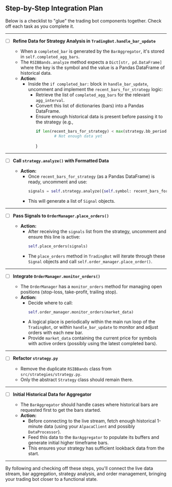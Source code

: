 ## Step-by-Step Integration Plan

Below is a checklist to "glue" the trading bot components together. Check off each task as you complete it.

---

- [ ] **Refine Data for Strategy Analysis in `TradingBot.handle_bar_update`**

    - When a `completed_bar` is generated by the `BarAggregator`, it's stored in `self.completed_agg_bars`.
    - The `RSIBBands.analyze` method expects a `Dict[str, pd.DataFrame]` where the key is the symbol and the value is a Pandas DataFrame of historical data.
    - **Action:**  
        - Inside the `if completed_bar:` block in `handle_bar_update`, uncomment and implement the `recent_bars_for_strategy` logic:
            - Retrieve the list of `completed_agg_bars` for the relevant `agg_interval`.
            - Convert this list of dictionaries (bars) into a Pandas DataFrame.
            - Ensure enough historical data is present before passing it to the strategy (e.g.,  
                ```python
                if len(recent_bars_for_strategy) < max(strategy.bb_period, strategy.rsi_period):
                        # Not enough data yet
                ```
                )

---

- [ ] **Call `strategy.analyze()` with Formatted Data**

    - **Action:**  
        - Once `recent_bars_for_strategy` (as a Pandas DataFrame) is ready, uncomment and use:
            ```python
            signals = self.strategy.analyze({self.symbol: recent_bars_for_strategy})
            ```
        - This will generate a list of `Signal` objects.

---

- [ ] **Pass Signals to `OrderManager.place_orders()`**

    - **Action:**  
        - After receiving the `signals` list from the strategy, uncomment and ensure this line is active:
            ```python
            self.place_orders(signals)
            ```
        - The `place_orders` method in `TradingBot` will iterate through these `Signal` objects and call `self.order_manager.place_order()`.

---

- [ ] **Integrate `OrderManager.monitor_orders()`**

    - The `OrderManager` has a `monitor_orders` method for managing open positions (stop-loss, take-profit, trailing stop).
    - **Action:**  
        - Decide where to call:
            ```python
            self.order_manager.monitor_orders(market_data)
            ```
        - A logical place is periodically within the main run loop of the `TradingBot`, or within `handle_bar_update` to monitor and adjust orders with each new bar.
        - Provide `market_data` containing the current price for symbols with active orders (possibly using the latest completed bars).

---

- [ ] **Refactor `strategy.py`**

    - Remove the duplicate `RSIBBands` class from `src/strategies/strategy.py`.
    - Only the abstract `Strategy` class should remain there.

---

- [ ] **Initial Historical Data for Aggregator**

    - The `BarAggregator` should handle cases where historical bars are requested first to get the bars started.
    - **Action:**  
        - Before connecting to the live stream, fetch enough historical 1-minute data (using your `AlpacaClient` and possibly `DataProcessor`).
        - Feed this data to the `BarAggregator` to populate its buffers and generate initial higher timeframe bars.
        - This ensures your strategy has sufficient lookback data from the start.

---

By following and checking off these steps, you'll connect the live data stream, bar aggregation, strategy analysis, and order management, bringing your trading bot closer to a functional state.